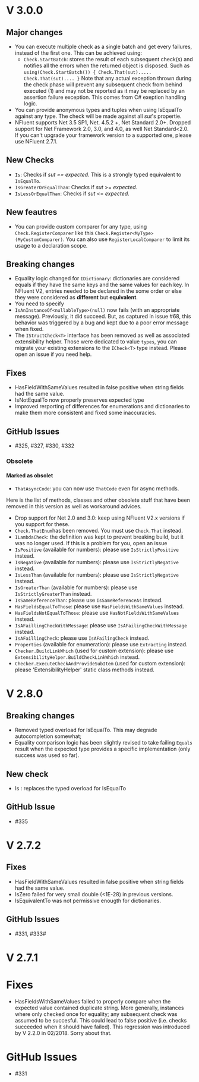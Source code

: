 # V 3.0.0
## Major changes
* You can execute multiple check as a single batch and get every failures, instead of the first one. This can be achieved using:
	* `Check.StartBatch`: stores the result of each subsequent check(s) and notifies all the errors when the returned object is disposed. Such as
		`using(Check.StartBatch())
		{
			Check.That(sut).....
			Check.That(sut)....
		}`
		Note that any actual exception thrown during the check phase will prevent any subsequent check from behind executed (1) and may not be reported as it may be replaced by an assertion failure exception.
		This comes from C# exeption handling logic.
* You can provide anonymous types and tuples when using IsEqualTo against any type. The check will be made against all
_sut_'s propertie.
* NFluent supports Net 3.5 SP1, Net. 4.5.2 +, Net Standard 2.0+. Dropped support for Net Framework 2.0, 3.0, and 4.0, as well Net Standard<2.0. 
 If you can't upgrade your framework version to a supported one, please use NFluent 2.7.1.


## New Checks
* `Is`: Checks if _sut == expected_. This is a strongly typed equivalent to `IsEqualTo`.
* `IsGreaterOrEqualThan`: Checks if _sut_ >= _expected_. 
* `IsLessOrEqualThan`: Checks if _sut_ <= _expected_. 

## New feautres
* You can provide custom comparer for any type, using `Check.RegisterComparer` like this `Check.Register<MyType>(MyCustomComparer)`. 
You can also use `RegisterLocalComparer` to limit its usage to a declaration scope.

## Breaking changes
* Equality logic changed for `IDictionary`: dictionaries are considered equals if they have the same keys and
the same values for each key. In NFluent V2, entries needed to be declared in the some order or else they were considered as **different** but **equivalent**.
* You need to specify
* `IsAnInstanceOf<nullableType>(null)` now fails (with an appropriate message). Previously, it did succeed. But,
as captured in issue #68, this behavior was triggered by a bug and kept due to a poor error message when fixed.
* The `IStructCheck<T>` interface has been removed as well as associated extensibility helper. Those were dedicated
to value `types`, you can migrate your existing extensions to the `ICheck<T>` type instead. Please open an issue if
you need help.

## Fixes
* HasFieldWithSameValues resulted in false positive when string fields had the same value.
* IsNotEqualTo now properly preserves expected type
* Improved rerporting of differences for enumerations and dictionaries to make them more consistent and fixed some inaccuracies.

## GitHub Issues
* #325, #327, #330, #332

### Obsolete
#### Marked as obsolet
* `ThatAsyncCode`: you can now use `ThatCode` even for async methods.

Here is the list of methods, classes and other obsolete stuff that have been removed in this version as well
as workaround advices.
* Drop support for Net 2.0 and 3.0: keep using NFluent V2.x versions if you support for these.
* `Check.ThatEnum`has been removed. You must use `Check.That` instead.
* `ILambdaCheck`: the definition was kept to prevent breaking build, but it was no longer used. If this is a
problem for you, open an issue
* `IsPositive` (available for numbers): please use `IsStrictlyPositive` instead.
* `IsNegative` (available for numbers): please use `IsStrictlyNegative` instead.
* `IsLessThan` (available for numbers): please use `IsStrictlyNegative` instead.
* `IsGreaterThan` (available for numbers): please use `IsStrictlyGreaterThan` instead.
* `IsSameReferenceThan`: please use `IsSameReferenceAs` instead.
* `HasFieldsEqualToThose`: please use `HasFieldsWithSameValues` instead.
* `HasFieldsNotEqualToThose`: please use `HasNotFieldsWithSameValues` instead.
* `IsAFaillingCheckWithMessage`: please use `IsAFailingCheckWithMessage` instead.
* `IsAFaillingCheck`: please use `IsAFailingCheck` instead.
* `Properties` (available for enumeration): please use `Extracting` instead.
* `Checker.BuildLinkWhich` (used for custom extension): please use `ExtensibilityHelper.BuildCheckLinkWhich` instead.
* `Checker.ExecuteCheckAndProvideSubItem` (used for custom extension): please 'ExtensibilityHelper' static class methods instead.

# V 2.8.0
## Breaking changes
* Removed typed overload for IsEqualTo. This may degrade autocompletion somewhat;
* Equality comparison logic has been slightly revised to take failing `Equals` result when the expected type provides a specific implementation (only success was used so far).

## New check
* Is : replaces the typed overload for IsEqualTo

## GitHub Issue
* #335


# V 2.7.2
## Fixes
* HasFieldWithSameValues resulted in false positive when string fields had the same value.
* IsZero failed for very small double (<1E-28) in previous versions.
* IsEquivalentTo was not permissive enougth for dictionaries.

## GitHub Issues
* #331, #333# 

# V 2.7.1
# Fixes
* HasFieldsWithSameValues failed to properly compare when the expected value contained duplicate string. 
More generally, instances where only checked once for equality; any subsequent check was assumed to be succesful. 
This could lead to false positive (i.e. checks succeeded when it should have failed). 
This regression was introduced by V 2.2.0 in 02/2018. Sorry about that.

# GitHub Issues
* #331
